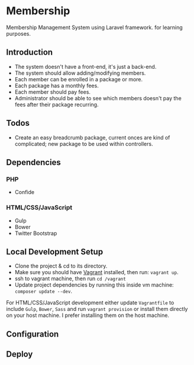 # Membership

Membership Management System using Laravel framework. for learning purposes.

## Introduction

- The system doesn't have a front-end, it's just a back-end.
- The system should allow adding/modifying members.
- Each member can be enrolled in a package or more.
- Each package has a monthly fees.
- Each member should pay fees.
- Administrator should be able to see which members doesn't pay the fees after their package recurring. 

## Todos

- Create an easy breadcrumb package, current onces are kind of complicated; new package to be used within controllers.

## Dependencies

### PHP

- Confide

### HTML/CSS/JavaScript

- Gulp
- Bower
- Twitter Bootstrap

## Local Development Setup

- Clone the project & cd to its directory.
- Make sure you should have [Vagrant](http://vagrantup.com) installed, then run: `vagrant up`.
- ssh to vagrant machine, then run `cd /vagrant`
- Update project dependencies by running this inside vm machine: `composer update --dev`.

For HTML/CSS/JavaScript development either update `Vagrantfile` to include `Gulp`, `Bower`, `Sass` and run `vagrant provision` or install them directly on your host machine. I prefer installing them on the host machine.

## Configuration

## Deploy

